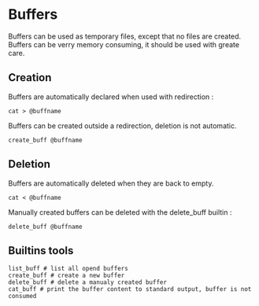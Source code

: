 
# Buffers

Buffers can be used as temporary files, except that no files are created.
Buffers can be verry memory consuming, it should be used with greate care.

## Creation

Buffers are automatically declared when used with redirection :

```
cat > @buffname
```

Buffers can be created outside a redirection, deletion is not automatic.

```
create_buff @buffname
```

## Deletion

Buffers are automatically deleted when they are back to empty.

```
cat < @buffname
```

Manually created buffers can be deleted with the delete\_buff builtin :

```
delete_buff @buffname
```

## Builtins tools

```
list_buff # list all opend buffers
create_buff # create a new buffer
delete_buff # delete a manualy created buffer
cat_buff # print the buffer content to standard output, buffer is not consumed
```

